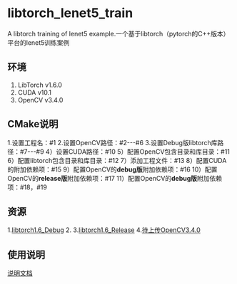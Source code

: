 # libtorch_lenet5_train
A libtorch training of lenet5 example.一个基于libtorch（pytorch的C++版本）平台的lenet5训练案例
## 环境
1. LibTorch v1.6.0
2. CUDA v10.1
3. OpenCV v3.4.0

## CMake说明
1.设置工程名：#1
2.设置OpenCV路径：#2---#6
3.设置Debug版libtorch库路径：#7---#9
4）设置CUDA路径：#10
5）配置OpenCV包含目录和库目录：#11
6）配置libtorch包含目录和库目录：#12
7）添加工程文件：#13
8）配置CUDA的附加依赖项：#15
9）配置OpenCV的**debug版**附加依赖项：#16
10）配置OpenCV的**release版**附加依赖项：#17
11）配置OpenCV的**debug版**附加依赖项：#18，#19

## 资源
1.[libtorch1.6_Debug](https://download.csdn.net/download/lishiyu93/18143018)
2.
3.[libtorch1.6_Release](https://download.csdn.net/download/lishiyu93/18143024)
4.[待上传OpenCV3.4.0]()
## 使用说明
[说明文档](https://blog.csdn.net/lishiyu93/article/details/116096823)
